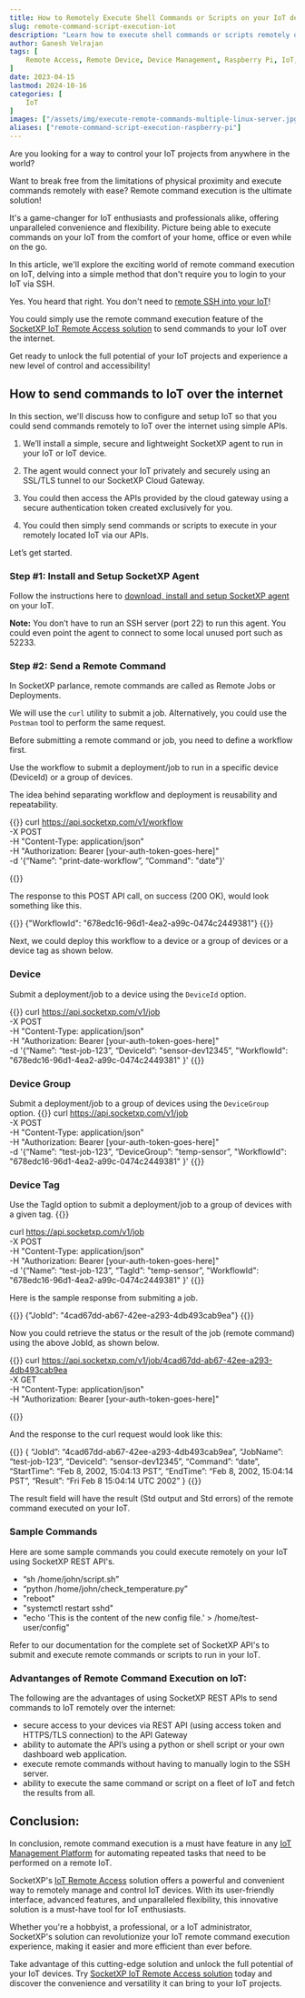 ```yaml
---
title: How to Remotely Execute Shell Commands or Scripts on your IoT device
slug: remote-command-script-execution-iot
description: "Learn how to execute shell commands or scripts remotely on your IoT using SocketXP IoT Remote Access solution."
author: Ganesh Velrajan
tags: [
    Remote Access, Remote Device, Device Management, Raspberry Pi, IoT, Remote Command Execution, Remote Script Execution, Python Scripts
]
date: 2023-04-15
lastmod: 2024-10-16
categories: [
    IoT
]
images: ["/assets/img/execute-remote-commands-multiple-linux-server.jpg"]
aliases: ["remote-command-script-execution-raspberry-pi"]
---
```


Are you looking for a way to control your IoT projects from anywhere in the world? 

Want to break free from the limitations of physical proximity and execute commands remotely with ease? Remote command execution is the ultimate solution! 

It's a game-changer for IoT enthusiasts and professionals alike, offering unparalleled convenience and flexibility. Picture being able to execute commands on your IoT from the comfort of your  home, office or even while on the go. 

In this article, we'll explore the exciting world of remote command execution on IoT, delving into a simple method that don't require you to login to your IoT via SSH. 

Yes. You heard that right. You don't need to [remote SSH into your IoT](/iot/remote-access-iot-ssh-over-the-internet)!

You could simply use the remote command execution feature of the [SocketXP IoT Remote Access solution](/iot-remote-access) to send commands to your IoT over the internet.

Get ready to unlock the full potential of your IoT projects and experience a new level of control and accessibility!

## How to send commands to IoT over the internet

In this section, we'll discuss how to configure and setup IoT so that you could send commands remotely to IoT over the internet using simple APIs.

1. We’ll install a simple, secure and lightweight SocketXP agent to run in your IoT or IoT device. 

2. The agent would connect your IoT privately and securely using an SSL/TLS tunnel to our SocketXP Cloud Gateway. 

3. You could then access the APIs provided by the cloud gateway using a secure authentication token created exclusively for you. 

4. You could then simply send commands or scripts to execute in your remotely located IoT via our APIs.

Let’s get started.

### Step #1: Install and Setup SocketXP Agent
Follow the instructions here to [download, install and setup SocketXP agent](https://www.socketxp.com/download) on your IoT.

**Note:** You don’t have to run an SSH server (port 22) to run this agent. You could even point the agent to connect to some local unused port such as 52233.

### Step #2: Send a Remote Command
In SocketXP parlance, remote commands are called as Remote Jobs or Deployments.

We will use the `curl` utility to submit a job. Alternatively, you could use the `Postman` tool to perform the same request.

Before submitting a remote command or job, you need to define a workflow first. 

Use the workflow to submit a deployment/job to run in a specific device (DeviceId) or a group of devices.

The idea behind separating workflow and deployment is reusability and repeatability.

{{<source-code>}}
curl https://api.socketxp.com/v1/workflow \
  -X POST \
  -H "Content-Type: application/json" \
  -H "Authorization: Bearer [your-auth-token-goes-here]" \
  -d '{“Name”: "print-date-workflow”, “Command": "date"}'

{{</source-code>}}

The response to this POST API call, on success (200 OK), would look something like this.

{{<source-code>}}
{"WorkflowId": "678edc16-96d1-4ea2-a99c-0474c2449381"}
{{</source-code>}}

Next, we could deploy this workflow to a device or a group of devices or a device tag as shown below.

### Device
Submit a deployment/job to a device using the `DeviceId` option.

{{<source-code>}}
curl https://api.socketxp.com/v1/job \
  -X POST \
  -H "Content-Type: application/json" \
  -H "Authorization: Bearer [your-auth-token-goes-here]" \
  -d '{“Name”: “test-job-123”, “DeviceId”: "sensor-dev12345”, "WorkflowId": "678edc16-96d1-4ea2-a99c-0474c2449381" }'
{{</source-code>}}

### Device Group
Submit a deployment/job to a group of devices using the `DeviceGroup` option.
{{<source-code>}}
curl https://api.socketxp.com/v1/job \
  -X POST \
  -H "Content-Type: application/json" \
  -H "Authorization: Bearer [your-auth-token-goes-here]" \
  -d '{“Name”: “test-job-123”, “DeviceGroup”: "temp-sensor”, "WorkflowId": "678edc16-96d1-4ea2-a99c-0474c2449381" }'
{{</source-code>}}
 
### Device Tag

Use the TagId option to submit a deployment/job to a group of devices with a given tag.
{{<source-code>}}

curl https://api.socketxp.com/v1/job \
  -X POST \
  -H "Content-Type: application/json" \
  -H "Authorization: Bearer [your-auth-token-goes-here]" \
  -d '{“Name”: “test-job-123”, “TagId”: "temp-sensor”, "WorkflowId": "678edc16-96d1-4ea2-a99c-0474c2449381" }'
{{</source-code>}}

Here is the sample response from submiting a job.

{{<source-code>}}
{"JobId": "4cad67dd-ab67-42ee-a293-4db493cab9ea"}
{{</source-code>}}

 
Now you could retrieve the status or the result of the job (remote command) using the above JobId, as shown below.

{{<source-code>}}
curl https://api.socketxp.com/v1/job/4cad67dd-ab67-42ee-a293-4db493cab9ea \
  -X GET \
  -H "Content-Type: application/json" \
  -H "Authorization: Bearer [your-auth-token-goes-here]" 

{{</source-code>}}

And the response to the curl request would look like this:

{{<source-code>}}
{
	“JobId”: “4cad67dd-ab67-42ee-a293-4db493cab9ea”,
	“JobName”: “test-job-123”,
	“DeviceId”: “sensor-dev12345”,
	“Command”: “date”,
	“StartTime”: “Feb 8, 2002, 15:04:13 PST”,
	“EndTime”: “Feb 8, 2002, 15:04:14 PST”,
	“Result”: “Fri Feb 8 15:04:14 UTC 2002”
}
{{</source-code>}}

The result field will have the result (Std output and Std errors) of the remote command executed on your IoT.

### Sample Commands

Here are some sample commands you could execute remotely on your IoT using SocketXP REST API's.

- “sh /home/john/script.sh”
- “python /home/john/check_temperature.py”
- "reboot"
- "systemctl restart sshd"
- "echo 'This is the content of the new config file.' > /home/test-user/config"

Refer to our documentation for the complete set of SocketXP API's to submit and execute remote commands or scripts to run in your IoT.

### Advantanges of Remote Command Execution on IoT:
The following are the advantages of using SocketXP REST APIs to send commands to IoT remotely over the internet:
- secure access to your devices via REST API (using access token and HTTPS/TLS connection) to the API Gateway
- ability to automate the API’s using a python or shell script or your own dashboard web application.
- execute remote commands without having to manually login to the SSH server.
- ability to execute the same command or script on a fleet of IoT and fetch the results from all.

## Conclusion:

In conclusion, remote command execution is a must have feature in any [IoT Management Platform](iot-remote-management-platform-ultimate-guide/) for automating repeated tasks that need to be performed on a remote IoT.  

SocketXP's [IoT Remote Access](/iot-remote-access) solution offers a powerful and convenient way to remotely manage and control IoT devices. With its user-friendly interface, advanced features, and unparalleled flexibility, this innovative solution is a must-have tool for IoT enthusiasts. 

Whether you're a hobbyist, a professional, or a IoT administrator, SocketXP's solution can revolutionize your IoT remote command execution experience, making it easier and more efficient than ever before. 

Take advantage of this cutting-edge solution and unlock the full potential of your IoT devices. Try [SocketXP IoT Remote Access solution](/iot-remote-access) today and discover the convenience and versatility it can bring to your IoT projects.

